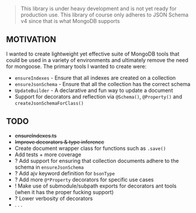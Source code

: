 > This library is under heavy development and is not yet ready for production use.
> This library of course only adheres to JSON Schema v4 since that is what MongoDB supports

## MOTIVATION
I wanted to create lightweight yet effective suite of MongoDB tools that could be used in a variety of environments and ultimately remove the need for mongoose. The primary tools I wanted to create were:
- `ensureIndexes` - Ensure that all indexes are created on a collection
- `ensureJsonSchema` - Ensure that all the collection has the correct schema
- `UpdateBuilder` - A declarative and fun way to update a document
- Support for decorators and reflection via `@Schema()`, `@Property()` and `createJsonSchemaForClass()`

## TODO
- ~~ensureIndexes.ts~~
- ~~Improve decorators & type inference~~
- Create document wrapper class for functions such as `.save()`
- Add tests + more coverage
- ? Add support for ensuring that collection documents adhere to the schema in `ensureJsonSchema`
- ? Add ajv keyword definition for `bsonType`
- ? Add more `@*Property` decorators for specific use cases
- ! Make use of submodule/subpath exports for decorators ant tools (when it has the proper fucking support)
- ? Lower verbosity of decorators
- . . .
